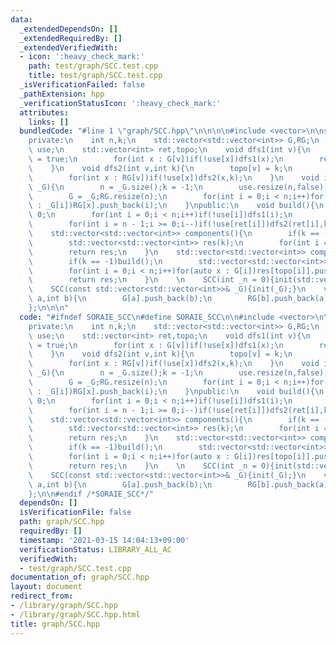 ```yaml
---
data:
  _extendedDependsOn: []
  _extendedRequiredBy: []
  _extendedVerifiedWith:
  - icon: ':heavy_check_mark:'
    path: test/graph/SCC.test.cpp
    title: test/graph/SCC.test.cpp
  _isVerificationFailed: false
  _pathExtension: hpp
  _verificationStatusIcon: ':heavy_check_mark:'
  attributes:
    links: []
  bundledCode: "#line 1 \"graph/SCC.hpp\"\n\n\n\n#include <vector>\n\nstruct SCC{\n\
    private:\n    int n,k;\n    std::vector<std::vector<int>> G,RG;\n    std::vector<bool>\
    \ use;\n    std::vector<int> ret,topo;\n    void dfs1(int v){\n        use[v]\
    \ = true;\n        for(int x : G[v])if(!use[x])dfs1(x);\n        ret.push_back(v);\n\
    \    }\n    void dfs2(int v,int k){\n        topo[v] = k;\n        use[v] = true;\n\
    \        for(int x : RG[v])if(!use[x])dfs2(x,k);\n    }\n    void init(const std::vector<std::vector<int>>&\
    \ _G){\n        n = _G.size();k = -1;\n        use.resize(n,false);topo.resize(n,0);\n\
    \        G = _G;RG.resize(n);\n        for(int i = 0;i < n;i++)for(const int &x\
    \ : _G[i])RG[x].push_back(i);\n    }\npublic:\n    void build(){\n        k =\
    \ 0;\n        for(int i = 0;i < n;i++)if(!use[i])dfs1(i);\n        use.assign(n,false);\n\
    \        for(int i = n - 1;i >= 0;i--)if(!use[ret[i]])dfs2(ret[i],k++);\n    }\n\
    \    std::vector<std::vector<int>> components(){\n        if(k == -1)build();\n\
    \        std::vector<std::vector<int>> res(k);\n        for(int i = 0;i < n;i++)res[topo[i]].push_back(i);\n\
    \        return res;\n    }\n    std::vector<std::vector<int>> compressed(){\n\
    \        if(k == -1)build();\n        std::vector<std::vector<int>> res(n);\n\
    \        for(int i = 0;i < n;i++)for(auto x : G[i])res[topo[i]].push_back(topo[x]);\n\
    \        return res;\n    }\n    \n    SCC(int _n = 0){init(std::vector<std::vector<int>>(_n));}\n\
    \    SCC(const std::vector<std::vector<int>>& _G){init(_G);}\n    void add_edge(int\
    \ a,int b){\n        G[a].push_back(b);\n        RG[b].push_back(a);\n    }\n\
    };\n\n\n"
  code: "#ifndef SORAIE_SCC\n#define SORAIE_SCC\n\n#include <vector>\n\nstruct SCC{\n\
    private:\n    int n,k;\n    std::vector<std::vector<int>> G,RG;\n    std::vector<bool>\
    \ use;\n    std::vector<int> ret,topo;\n    void dfs1(int v){\n        use[v]\
    \ = true;\n        for(int x : G[v])if(!use[x])dfs1(x);\n        ret.push_back(v);\n\
    \    }\n    void dfs2(int v,int k){\n        topo[v] = k;\n        use[v] = true;\n\
    \        for(int x : RG[v])if(!use[x])dfs2(x,k);\n    }\n    void init(const std::vector<std::vector<int>>&\
    \ _G){\n        n = _G.size();k = -1;\n        use.resize(n,false);topo.resize(n,0);\n\
    \        G = _G;RG.resize(n);\n        for(int i = 0;i < n;i++)for(const int &x\
    \ : _G[i])RG[x].push_back(i);\n    }\npublic:\n    void build(){\n        k =\
    \ 0;\n        for(int i = 0;i < n;i++)if(!use[i])dfs1(i);\n        use.assign(n,false);\n\
    \        for(int i = n - 1;i >= 0;i--)if(!use[ret[i]])dfs2(ret[i],k++);\n    }\n\
    \    std::vector<std::vector<int>> components(){\n        if(k == -1)build();\n\
    \        std::vector<std::vector<int>> res(k);\n        for(int i = 0;i < n;i++)res[topo[i]].push_back(i);\n\
    \        return res;\n    }\n    std::vector<std::vector<int>> compressed(){\n\
    \        if(k == -1)build();\n        std::vector<std::vector<int>> res(n);\n\
    \        for(int i = 0;i < n;i++)for(auto x : G[i])res[topo[i]].push_back(topo[x]);\n\
    \        return res;\n    }\n    \n    SCC(int _n = 0){init(std::vector<std::vector<int>>(_n));}\n\
    \    SCC(const std::vector<std::vector<int>>& _G){init(_G);}\n    void add_edge(int\
    \ a,int b){\n        G[a].push_back(b);\n        RG[b].push_back(a);\n    }\n\
    };\n\n#endif /*SORAIE_SCC*/"
  dependsOn: []
  isVerificationFile: false
  path: graph/SCC.hpp
  requiredBy: []
  timestamp: '2021-03-15 14:04:13+09:00'
  verificationStatus: LIBRARY_ALL_AC
  verifiedWith:
  - test/graph/SCC.test.cpp
documentation_of: graph/SCC.hpp
layout: document
redirect_from:
- /library/graph/SCC.hpp
- /library/graph/SCC.hpp.html
title: graph/SCC.hpp
---
```


